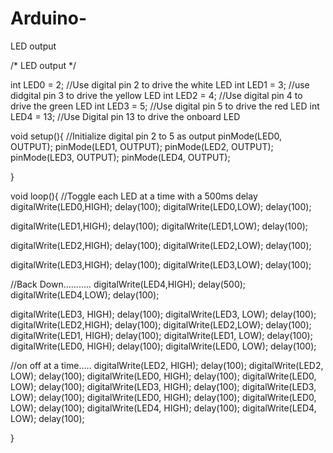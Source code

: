 # Arduino-
LED output


 /*
 LED output
*/

 int LED0 = 2; //Use digital pin 2 to drive the white LED
 int LED1 = 3; //use didgital pin 3 to drive the yellow LED
 int LED2 = 4; //Use digital pin 4 to drive the green LED
 int LED3 = 5; //Use digital pin 5 to drive the red LED
 int LED4 = 13; //Use Digital pin 13 to drive the onboard LED
 
 void setup(){
 //Initialize digital pin 2 to 5 as output
 pinMode(LED0, OUTPUT);
 pinMode(LED1, OUTPUT);
 pinMode(LED2, OUTPUT);
 pinMode(LED3, OUTPUT);
 pinMode(LED4, OUTPUT);
 
 }
 
 void loop(){
 //Toggle each LED at a time with a 500ms delay
 digitalWrite(LED0,HIGH);
 delay(100);
 digitalWrite(LED0,LOW);
 delay(100);
 
 digitalWrite(LED1,HIGH);
 delay(100);
 digitalWrite(LED1,LOW);
 delay(100);
 
 digitalWrite(LED2,HIGH);
 delay(100);
 digitalWrite(LED2,LOW);
 delay(100);
 
 digitalWrite(LED3,HIGH);
 delay(100);
 digitalWrite(LED3,LOW);
 delay(100);
 
 //Back Down...........
 digitalWrite(LED4,HIGH);
 delay(500);
 digitalWrite(LED4,LOW);
 delay(100);
 
 digitalWrite(LED3, HIGH);
 delay(100);
 digitalWrite(LED3, LOW);
 delay(100);
 digitalWrite(LED2,HIGH);
 delay(100);
 digitalWrite(LED2,LOW);
 delay(100);
 digitalWrite(LED1, HIGH);
 delay(100);
 digitalWrite(LED1, LOW);
 delay(100);
 digitalWrite(LED0, HIGH);
 delay(100);
 digitalWrite(LED0, LOW);
 delay(100);
 
 
 //on off at a time.....
 digitalWrite(LED2, HIGH);
 delay(100);
 digitalWrite(LED2, LOW);
 delay(100);
 digitalWrite(LED0, HIGH);
 delay(100);
 digitalWrite(LED0, LOW);
 delay(100);
 digitalWrite(LED3, HIGH);
 delay(100);
 digitalWrite(LED3, LOW);
 delay(100);
 digitalWrite(LED0, HIGH);
 delay(100);
 digitalWrite(LED0, LOW);
 delay(100);
 digitalWrite(LED4, HIGH);
 delay(100);
 digitalWrite(LED4, LOW);
 delay(100);
 
 }
